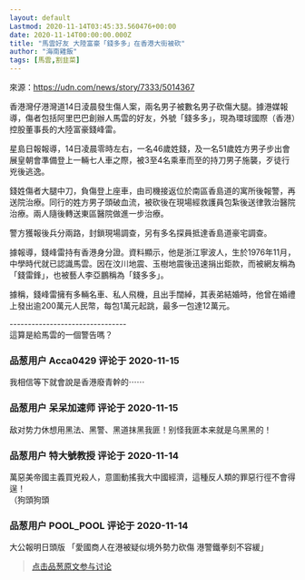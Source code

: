 ```yaml
---
layout: default
Lastmod: 2020-11-14T03:45:33.560476+00:00
date: 2020-11-14T00:00:00.000Z
title: "馬雲好友 大陸富豪「錢多多」在香港大街被砍"
author: "海南雞飯"
tags: [馬雲,割韭菜]
---
```


來源：https://udn.com/news/story/7333/5014367  
  
香港灣仔港灣道14日淩晨發生傷人案，兩名男子被數名男子砍傷大腿。據港媒報導，傷者包括阿里巴巴創辦人馬雲的好友，外號「錢多多」，現為環球國際（香港）控股董事長的大陸富豪錢峰雷。  
  
星島日報報導，14日凌晨零時左右，一名46歲姓錢，及一名51歲姓方男子步出會展皇朝會準備登上一輛七人車之際，被3至4名乘車而至的持刀男子施襲，歹徒行兇後逃逸。  
  
錢姓傷者大腿中刀，負傷登上座車，由司機接返位於南區香島道的寓所後報警，再送院治療。同行的姓方男子頭破血流，被砍後在現場經救護員包紮後送律敦治醫院治療。兩人隨後轉送東區醫院做進一步治療。  
  
警方獲報後兵分兩路，封鎖現場調查，另有多名探員抵達香島道豪宅調查。  
  
據報導，錢峰雷持有香港身分證。資料顯示，他是浙江寧波人，生於1976年11月，中學時代就已認識馬雲。因在汶川地震、玉樹地震後迅速捐出鉅款，而被網友稱為「錢雷鋒」，也被藝人李亞鵬稱為「錢多多」。  
  
據稱，錢峰雷擁有多輛名車、私人飛機，且出手闊綽，其表弟結婚時，他曾在婚禮上發出逾200萬元人民幣，每包1萬元起跳，最多一包達12萬元。  
  
\--------------------------------  
這算是給馬雲的一個警告嗎？

            
### 品葱用户 **Acca0429** 评论于 2020-11-15
        
我相信等下就會說是香港廢青幹的⋯⋯
        


            
### 品葱用户 **呆呆加速师** 评论于 2020-11-15
        
敌对势力休想用黑法、黑警、黑道抹黑我匪！别怪我匪本来就是乌黑黑的！
        


            
### 品葱用户 **特大號教授** 评论于 2020-11-14
        
萬惡美帝國主義買兇殺人，意圖動搖我大中國經濟，這種反人類的罪惡行徑不會得逞！  
（狗頭狗頭
        


            
### 品葱用户 **POOL_POOL** 评论于 2020-11-14
        
大公報明日頭版 「愛國商人在港被疑似境外勢力砍傷 港警鐵拳刻不容緩」
        






> [点击品葱原文参与讨论](https://pincong.rocks/article/26322)

